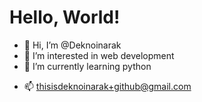 # Hello, World!
- 👋 Hi, I’m @Deknoinarak
- 👀 I’m interested in web development
- 🌱 I’m currently learning python
<!--- - 💞️ I’m looking to collaborate on ... --->
- 📫 thisisdeknoinarak+github@gmail.com

<!---
Deknoinarak/Deknoinarak is a ✨ special ✨ repository because its `README.md` (this file) appears on your GitHub profile.
You can click the Preview link to take a look at your changes.
--->
